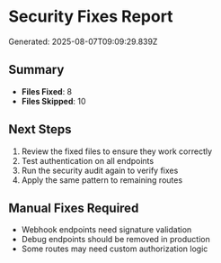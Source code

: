 # Security Fixes Report

Generated: 2025-08-07T09:09:29.839Z

## Summary

- **Files Fixed**: 8
- **Files Skipped**: 10

## Next Steps

1. Review the fixed files to ensure they work correctly
2. Test authentication on all endpoints
3. Run the security audit again to verify fixes
4. Apply the same pattern to remaining routes

## Manual Fixes Required

- Webhook endpoints need signature validation
- Debug endpoints should be removed in production
- Some routes may need custom authorization logic
